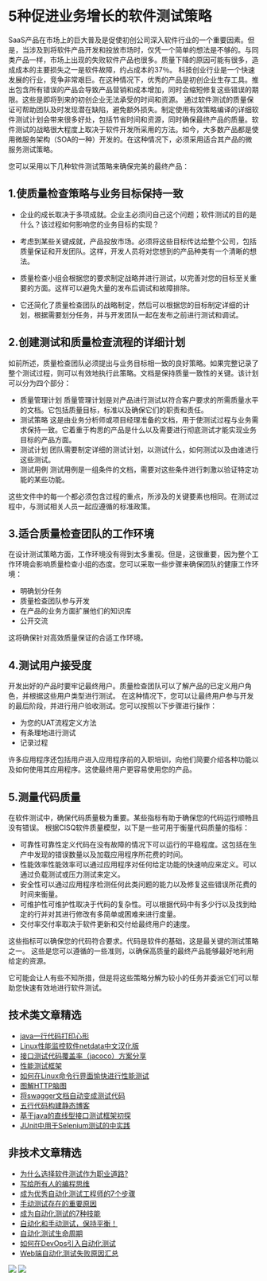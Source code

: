 # 5种促进业务增长的软件测试策略



SaaS产品在市场上的巨大普及是促使初创公司深入软件行业的一个重要因素。但是，当涉及到将软件产品开发和投放市场时，仅凭一个简单的想法是不够的。与同类产品一样，市场上出现的失败软件产品也很多。质量下降的原因可能有很多，造成成本的主要损失之一是软件故障，约占成本的37％。
科技创业行业是一个快速发展的行业，竞争非常艰巨。在这种情况下，优秀的产品是初创企业生存工具。推出包含所有错误的产品会导致产品营销和成本增加，同时会缩短修复这些错误的期限。这些是即将到来的初创企业无法承受的时间和资源。
通过软件测试的质量保证可帮助团队及时发现潜在缺陷，避免额外损失。制定使用有效策略编译的详细软件测试计划会带来很多好处，包括节省时间和资源，同时确保最终产品的质量。软件测试的战略很大程度上取决于软件开发所采用的方法。如今，大多数产品都是使用微服务架构（SOA的一种）开发的。在这种情况下，必须采用适合其产品的微服务测试策略。

您可以采用以下几种软件测试策略来确保完美的最终产品：

## 1.使质量检查策略与业务目标保持一致
* 企业的成长取决于多项成就。企业主必须问自己这个问题；软件测试的目的是什么？该过程如何影响您的业务目标的实现？
 
* 考虑到某些关键成就，产品投放市场。必须将这些目标传达给整个公司，包括质量保证和开发团队。这样，开发人员将对您想到的产品种类有一个清晰的想法。
 
* 质量检查小组会根据您的要求制定战略并进行测试，以完善对您的目标至关重要的方面。这样可以避免大量的发布后调试和故障排除。
 
* 它还简化了质量检查团队的战略制定，然后可以根据您的目标制定详细的计划，根据需要划分任务，并与开发团队一起在发布之前进行测试和调试。
## 2.创建测试和质量检查流程的详细计划
如前所述，质量检查团队必须提出与业务目标相一致的良好策略。如果完整记录了整个测试过程，则可以有效地执行此策略。文档是保持质量一致性的关键。该计划可以分为四个部分：
* 质量管理计划
质量管理计划是对产品进行测试以符合客户要求的所需质量水平的文档。它包括质量目标，标准以及确保它们的职责和责任。
* 测试策略
这是由业务分析师或项目经理准备的文档，用于使测试过程与业务需求保持一致。它着重于构思的产品是什么以及需要进行彻底测试才能实现业务目标的产品方面。
* 测试计划
团队需要制定详细的测试计划，以测试什么，如何测试以及由谁进行这些测试。
* 测试用例
测试用例是一组条件的文档，需要对这些条件进行刺激以验证特定功能的某些功能。

这些文件中的每一个都必须包含过程的重点，所涉及的关键要素也相同。在测试过程中，与测试相关人员一起应遵循的标准政策。
## 3.适合质量检查团队的工作环境
在设计测试策略方面，工作环境没有得到太多重视。但是，这很重要，因为整个工作环境会影响质量检查小组的态度。您可以采取一些步骤来确保团队的健康工作环境：

* 明确划分任务
* 质量检查团队参与开发
* 在产品的业务方面扩展他们的知识库
* 公开交流

这将确保针对高效质量保证的合适工作环境。
## 4.测试用户接受度
开发出好的产品时要牢记最终用户。质量检查团队可以了解产品的已定义用户角色，并根据这些用户类型进行测试。
在这种情况下，您可以让最终用户参与开发的最后阶段，并进行用户验收测试。您可以按照以下步骤进行操作：
* 为您的UAT流程定义方法
* 有条理地进行测试
* 记录过程

许多应用程序还包括用户进入应用程序前的入职培训，向他们简要介绍各种功能以及如何使用其应用程序。这使最终用户更容易使用您的产品。
## 5.测量代码质量
在软件测试中，确保代码质量极为重要。某些指标有助于确保您的代码运行顺畅且没有错误。
根据CISQ软件质量模型，以下是一些可用于衡量代码质量的指标：
* 可靠性可靠性定义代码在没有故障的情况下可以运行的平稳程度。这包括在生产中发现的错误数量以及加载应用程序所花费的时间。
* 性能效率性能效率可以通过应用程序对任何给定功能的快速响应来定义。可以通过负载测试或压力测试来定义。
* 安全性可以通过应用程序检测任何此类问题的能力以及修复这些错误所花费的时间来衡量。
* 可维护性可维护性取决于代码的复杂性。可以根据代码中有多少行以及找到给定的行并对其进行修改有多简单或困难来进行度量。
* 交付率交付率取决于软件更新和交付给最终用户的速度。

这些指标可以确保您的代码符合要求。代码是软件的基础，这是最关键的测试策略之一。
这些是您可以遵循的一些准则，以确保高质量的最终产品能够最好地利用给定的资源。

它可能会让人有些不知所措，但是将这些策略分解为较小的任务并委派它们可以帮助您快速有效地进行软件测试。

## 技术类文章精选

- [java一行代码打印心形](https://mp.weixin.qq.com/s/QPSryoSbViVURpSa9QXtpg)
- [Linux性能监控软件netdata中文汉化版](https://mp.weixin.qq.com/s/fdXtK-5WwKnxjLZdyg6-nA)
- [接口测试代码覆盖率（jacoco）方案分享](https://mp.weixin.qq.com/s/D73Sq6NLjeRKN8aCpGLOjQ)
- [性能测试框架](https://mp.weixin.qq.com/s/3_09j7-5ex35u30HQRyWug)
- [如何在Linux命令行界面愉快进行性能测试](https://mp.weixin.qq.com/s/fwGqBe1SpA2V0lPfAOd04Q)
- [图解HTTP脑图](https://mp.weixin.qq.com/s/100Vm8FVEuXs0x6rDGTipw)
- [将swagger文档自动变成测试代码](https://mp.weixin.qq.com/s/SY8mVenj0zMe5b47GS9VSQ)
- [五行代码构建静态博客](https://mp.weixin.qq.com/s/hZnimJOg5OqxRSDyFvuiiQ)
- [基于java的直线型接口测试框架初探](https://mp.weixin.qq.com/s/xhg4exdb1G18-nG5E7exkQ)
- [JUnit中用于Selenium测试的中实践](https://mp.weixin.qq.com/s/KG4sltQMCfH2MGXkRdtnwA)

## 非技术文章精选

- [为什么选择软件测试作为职业道路?](https://mp.weixin.qq.com/s/o83wYvFUvy17kBPLDO609A)
- [写给所有人的编程思维](https://mp.weixin.qq.com/s/Oj33UCnYfbUgzsBzEm2GPQ)
- [成为优秀自动化测试工程师的7个步骤](https://mp.weixin.qq.com/s/wdw1l4AZnPpdPBZZueCcnw)
- [手动测试存在的重要原因](https://mp.weixin.qq.com/s/mW5vryoJIkeskZLkBPFe0Q)
- [成为自动化测试的7种技能](https://mp.weixin.qq.com/s/e-HAGMO0JLR7VBBWLvk0dQ)
- [自动化和手动测试，保持平衡！](https://mp.weixin.qq.com/s/mMr_4C98W_FOkks2i2TiCg)
- [自动化测试生命周期](https://mp.weixin.qq.com/s/SH-vb2RagYQ3sfCY8QM5ew)
- [如何在DevOps引入自动化测试](https://mp.weixin.qq.com/s/MclK3VvMN1dsiXXJO8g7ig)
- [Web端自动化测试失败原因汇总](https://mp.weixin.qq.com/s/qzFth-Q9e8MTms1M8L5TyA)


![](https://mmbiz.qpic.cn/mmbiz_jpg/13eN86FKXzCMW6WN4Wch71qNtGQvxLRSGejZpr37OWa7CDYg5e4ZeanaGWuBgRAX3jicJNIhcyyZPXbKByXcl7w/640?wx_fmt=jpeg&tp=webp&wxfrom=5&wx_lazy=1&wx_co=1)
![](https://mmbiz.qpic.cn/mmbiz_png/BuV4gXrNvFrQnPz6hPuyeNCH9BXB4Ufc0lbWyTGjcWrpSwFJOWqFtL0jIYWeqa093ibQcZCu7UMpSVZsFwKbicHQ/640?wx_fmt=png&tp=webp&wxfrom=5&wx_lazy=1&wx_co=1)